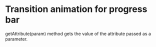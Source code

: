 # Transition animation for progress bar
getAttribute(param) method gets the value of the attribute passed as a parameter.
